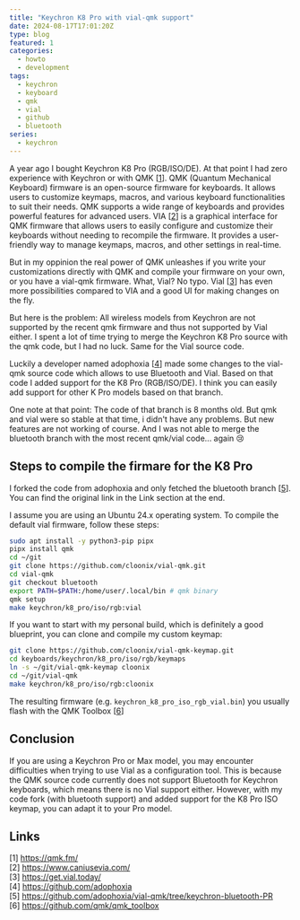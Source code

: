 ```yaml
---
title: "Keychron K8 Pro with vial-qmk support"
date: 2024-08-17T17:01:20Z
type: blog
featured: 1
categories:
  - howto
  - development
tags:
  - keychron
  - keyboard
  - qmk
  - vial
  - github
  - bluetooth
series:
  - keychron
---
```


A year ago I bought Keychron K8 Pro (RGB/ISO/DE). At that point I had zero experience with Keychron or with QMK [[1](https://qmk.fm/)]. QMK (Quantum Mechanical Keyboard) firmware is an open-source firmware for keyboards. It allows users to customize keymaps, macros, and various keyboard functionalities to suit their needs. QMK supports a wide range of keyboards and provides powerful features for advanced users. VIA [[2](https://www.caniusevia.com/)] is a graphical interface for QMK firmware that allows users to easily configure and customize their keyboards without needing to recompile the firmware. It provides a user-friendly way to manage keymaps, macros, and other settings in real-time.

But in my oppinion the real power of QMK unleashes if you write your customizations directly with QMK and compile your firmware on your own, or you have a vial-qmk firmware. What, Vial? No typo. Vial [[3](https://get.vial.today/)] has even more possibilities compared to VIA and a good UI for making changes on the fly.

But here is the problem: All wireless models from Keychron are not supported by the recent qmk firmware and thus not supported by Vial either. I spent a lot of time trying to merge the Keychron K8 Pro source with the qmk code, but I had no luck. Same for the Vial source code.  

Luckily a developer named adophoxia [[4](https://github.com/adophoxia)] made some changes to the vial-qmk source code which allows to use Bluetooth and Vial. Based on that code I added support for the K8 Pro (RGB/ISO/DE). I think you can easily add support for other K Pro models based on that branch.

One note at that point: The code of that branch is 8 months old. But qmk and vial were so stable at that time, i didn't have any problems. But new features are not working of course. And I was not able to merge the bluetooth branch with the most recent qmk/vial code... again :cry:  

## Steps to compile the firmare for the K8 Pro

I forked the code from adophoxia and only fetched the bluetooth branch [[5](https://github.com/adophoxia/vial-qmk/tree/keychron-bluetooth-PR)]. You can find the original link in the Link section at the end.  

I assume you are using an Ubuntu 24.x operating system. To compile the default vial firmware, follow these steps:

```sh
sudo apt install -y python3-pip pipx
pipx install qmk
cd ~/git
git clone https://github.com/cloonix/vial-qmk.git
cd vial-qmk
git checkout bluetooth
export PATH=$PATH:/home/user/.local/bin # qmk binary
qmk setup
make keychron/k8_pro/iso/rgb:vial
```

If you want to start with my personal build, which is definitely a good blueprint, you can clone and compile my custom keymap:

```sh
git clone https://github.com/cloonix/vial-qmk-keymap.git
cd keyboards/keychron/k8_pro/iso/rgb/keymaps
ln -s ~/git/vial-qmk-keymap cloonix
cd ~/git/vial-qmk
make keychron/k8_pro/iso/rgb:cloonix
```

The resulting firmware (e.g. `keychron_k8_pro_iso_rgb_vial.bin`) you usually flash with the QMK Toolbox [[6](https://github.com/qmk/qmk_toolbox)]

## Conclusion

If you are using a Keychron Pro or Max model, you may encounter difficulties when trying to use Vial as a configuration tool. This is because the QMK source code currently does not support Bluetooth for Keychron keyboards, which means there is no Vial support either. However, with my code fork (with bluetooth support) and added support for the K8 Pro ISO keymap, you can adapt it to your Pro model.

## Links

[1] <https://qmk.fm/>  
[2] <https://www.caniusevia.com/>  
[3] <https://get.vial.today/>  
[4] <https://github.com/adophoxia>  
[5] <https://github.com/adophoxia/vial-qmk/tree/keychron-bluetooth-PR>  
[6] <https://github.com/qmk/qmk_toolbox>  
